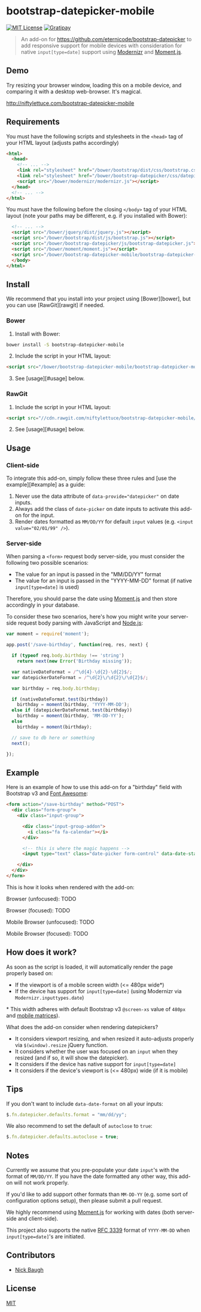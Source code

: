
# bootstrap-datepicker-mobile

[![MIT License][license-image]][license-url]
[![Gratipay][gratipay-image]][gratipay-url]

> An add-on for <https://github.com/eternicode/bootstrap-datepicker> to add responsive support for mobile devices with consideration for native `input[type=date]` support using [Modernizr][modernizr] and [Moment.js][momentjs].


## Demo

Try resizing your browser window, loading this on a mobile device, and comparing it with a desktop web-browser.  It's magical.

<http://niftylettuce.com/bootstrap-datepicker-mobile>


## Requirements

You must have the following scripts and stylesheets in the `<head>` tag of your HTML layout (adjusts paths accordingly)

```html
<html>
  <head>
    <!-- ... -->
    <link rel="stylesheet" href="/bower/bootstrap/dist/css/bootstrap.css" />
    <link rel="stylesheet" href="/bower/bootstrap-datepicker/css/datepicker3.css" />
    <script src="/bower/modernizr/modernizr.js"></script>
  </head>
  <!-- ... -->
</html>
```

You must have the following before the closing `</body>` tag of your HTML layout (note your paths may be different, e.g. if you installed with Bower):

```html
  <!-- ... -->
  <script src="/bower/jquery/dist/jquery.js"></script>
  <script src="/bower/bootstrap/dist/js/bootstrap.js"></script>
  <script src="/bower/bootstrap-datepicker/js/bootstrap-datepicker.js"></script>
  <script src="/bower/moment/moment.js"></script>
  <script src="/bower/bootstrap-datepicker-mobile/bootstrap-datepicker-mobile.js"></script>
  </body>
</html>
```

## Install

We recommend that you install into your project using [Bower][bower], but you can use [RawGit][rawgit] if needed.

### Bower

1. Install with Bower:

```bash
bower install -S bootstrap-datepicker-mobile
```

2. Include the script in your HTML layout:

```html
<script src="/bower/bootstrap-datepicker-mobile/bootstrap-datepicker-mobile.js"></script>
```

3. See [usage][#usage] below.

### RawGit

1. Include the script in your HTML layout:

```html
<script src="//cdn.rawgit.com/niftylettuce/bootstrap-datepicker-mobile/master/bootstrap-datepicker-mobile.js"></script>
```

2. See [usage][#usage] below.


## Usage

### Client-side

To integrate this add-on, simply follow these three rules and [use the example][#example] as a guide:

1. Never use the data attribute of `data-provide="datepicker"` on date inputs.
2. Always add the class of `date-picker` on date inputs to activate this add-on for the input.
3. Render dates formatted as `MM/DD/YY` for default `input` values (e.g. `<input value="02/01/99" />`).

### Server-side

When parsing a `<form>` request body server-side, you must consider the following two possible scenarios:

* The value for an input is passed in the "MM/DD/YY" format
* The value for an input is passed in the "YYYY-MM-DD" format (if native `input[type=date]` is used)

Therefore, you should parse the date using [Moment.js][momentjs] and then store accordingly in your database.

To consider these two scenarios, here's how you might write your server-side request body parsing with JavaScript and [Node.js][nodejs]:

```js
var moment = require('moment');

app.post('/save-birthday', function(req, res, next) {

  if (typeof req.body.birthday !== 'string')
    return next(new Error('Birthday missing'));

  var nativeDateFormat = /^\d{4}-\d{2}-\d{2}$/;
  var datepickerDateFormat = /^\d{2}\/\d{2}\/\d{2}$/;

  var birthday = req.body.birthday;

  if (nativeDateFormat.test(birthday))
    birthday = moment(birthday, 'YYYY-MM-DD');
  else if (datepickerDateFormat.test(birthday))
    birthday = moment(birthday, 'MM-DD-YY');
  else
    birthday = moment(birthday);

  // save to db here or something
  next();

});
```


## Example

Here is an example of how to use this add-on for a "birthday" field with Bootstrap v3 and [Font Awesome][font-awesome]:

```html
<form action="/save-birthday" method="POST">
  <div class="form-group">
    <div class="input-group">

      <div class="input-group-addon">
        <i class="fa fa-calendar"></i>
      </div>

      <!-- this is where the magic happens -->
      <input type="text" class="date-picker form-control" data-date-start-view="decade" data-date-format="mm/dd/yy" data-date="02/01/99" value="02/01/99" name="birthday" placeholder="MM/DD/YY" />

    </div>
  </div>
</form>
```

This is how it looks when rendered with the add-on:

Browser (unfocused): TODO

Browser (focused): TODO

Mobile Browser (unfocused): TODO

Mobile Browser (focused): TODO


## How does it work?

As soon as the script is loaded, it will automatically render the page properly based on:

* If the viewport is of a mobile screen width (<= 480px wide\*)
* If the device has support for `input[type=date]` (using Modernizr via `Modernizr.inputtypes.date`)

\* This width adheres with default Bootstrap v3 `@screen-xs` value of `480px` and [mobile matrices][mobile-matrices]).

What does the add-on consider when rendering datepickers?

* It considers viewport resizing, and when resized it auto-adjusts properly via `$(window).resize` jQuery function.
* It considers whether the user was focused on an `input` when they resized (and if so, it will show the datepicker).
* It considers if the device has native support for `input[type=date]`
* It considers if the device's viewport is (<= 480px) wide (if it is mobile)


## Tips

If you don't want to include `data-date-format` on all your inputs:

```js
$.fn.datepicker.defaults.format = "mm/dd/yy";
```

We also recommend to set the default of `autoclose` to `true`:

```js
$.fn.datepicker.defaults.autoclose = true;
```


## Notes

Currently we assume that you pre-populate your date `input`'s with the format of `MM/DD/YY`.  If you have the date formatted any other way, this add-on will not work properly.

If you'd like to add support other formats than `MM-DD-YY` (e.g. some sort of configuration options setup), then please submit a pull request.

We highly recommend using [Moment.js][momentjs] for working with dates (both server-side and client-side).

This project also supports the native [RFC 3339][rfc-3339] format of `YYYY-MM-DD` when `input[type=date]`'s are initiated.


## Contributors

* [Nick Baugh](https://github.com/niftylettuce)


## License

[MIT][license-url]


[bootstrap-datepicker]: https://github.com/eternicode/bootstrap-datepicker
[momentjs]: http://momentjs.com
[modernizr]: http://modernizr.com
[rfc-3339]: https://www.ietf.org/rfc/rfc3339.txt
[mobile-matrices]: https://github.com/h5bp/mobile-boilerplate/wiki/Mobile-Matrices
[font-awesome]: http://fontawesome.io
[license-image]: https://img.shields.io/badge/license-MIT-blue.svg?style=flat
[license-url]: LICENSE
[gratipay-image]: https://img.shields.io/gratipay/niftylettuce.svg?style=flat
[gratipay-url]: https://gratipay.com/niftylettuce/
[nodejs]: http://nodejs.org

